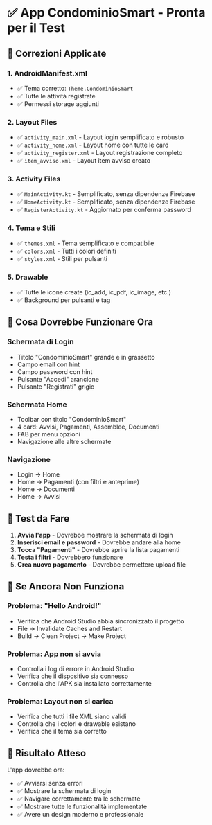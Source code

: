 # ✅ App CondominioSmart - Pronta per il Test

## 🔧 Correzioni Applicate

### **1. AndroidManifest.xml**
- ✅ Tema corretto: `Theme.CondominioSmart`
- ✅ Tutte le attività registrate
- ✅ Permessi storage aggiunti

### **2. Layout Files**
- ✅ `activity_main.xml` - Layout login semplificato e robusto
- ✅ `activity_home.xml` - Layout home con tutte le card
- ✅ `activity_register.xml` - Layout registrazione completo
- ✅ `item_avviso.xml` - Layout item avviso creato

### **3. Activity Files**
- ✅ `MainActivity.kt` - Semplificato, senza dipendenze Firebase
- ✅ `HomeActivity.kt` - Semplificato, senza dipendenze Firebase
- ✅ `RegisterActivity.kt` - Aggiornato per conferma password

### **4. Tema e Stili**
- ✅ `themes.xml` - Tema semplificato e compatibile
- ✅ `colors.xml` - Tutti i colori definiti
- ✅ `styles.xml` - Stili per pulsanti

### **5. Drawable**
- ✅ Tutte le icone create (ic_add, ic_pdf, ic_image, etc.)
- ✅ Background per pulsanti e tag

## 🚀 Cosa Dovrebbe Funzionare Ora

### **Schermata di Login**
- Titolo "CondominioSmart" grande e in grassetto
- Campo email con hint
- Campo password con hint
- Pulsante "Accedi" arancione
- Pulsante "Registrati" grigio

### **Schermata Home**
- Toolbar con titolo "CondominioSmart"
- 4 card: Avvisi, Pagamenti, Assemblee, Documenti
- FAB per menu opzioni
- Navigazione alle altre schermate

### **Navigazione**
- Login → Home
- Home → Pagamenti (con filtri e anteprime)
- Home → Documenti
- Home → Avvisi

## 🧪 Test da Fare

1. **Avvia l'app** - Dovrebbe mostrare la schermata di login
2. **Inserisci email e password** - Dovrebbe andare alla home
3. **Tocca "Pagamenti"** - Dovrebbe aprire la lista pagamenti
4. **Testa i filtri** - Dovrebbero funzionare
5. **Crea nuovo pagamento** - Dovrebbe permettere upload file

## 🐛 Se Ancora Non Funziona

### **Problema: "Hello Android!"**
- Verifica che Android Studio abbia sincronizzato il progetto
- File → Invalidate Caches and Restart
- Build → Clean Project → Make Project

### **Problema: App non si avvia**
- Controlla i log di errore in Android Studio
- Verifica che il dispositivo sia connesso
- Controlla che l'APK sia installato correttamente

### **Problema: Layout non si carica**
- Verifica che tutti i file XML siano validi
- Controlla che i colori e drawable esistano
- Verifica che il tema sia corretto

## 📱 Risultato Atteso

L'app dovrebbe ora:
- ✅ Avviarsi senza errori
- ✅ Mostrare la schermata di login
- ✅ Navigare correttamente tra le schermate
- ✅ Mostrare tutte le funzionalità implementate
- ✅ Avere un design moderno e professionale 